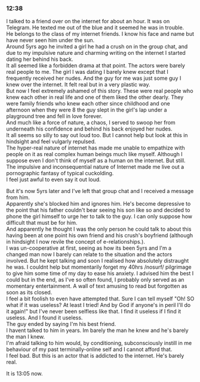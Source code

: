 ### 12:38

I talked to a friend over on the internet for about an hour. It was on Telegram. He texted me out of the blue and it seemed he was in trouble. 
<br>He belongs to the class of my internet friends. I know his face and name but have never seen him under the sun.
<br>Around 5yrs ago he invited a girl he had a crush on in the group chat, and due to my impulsive nature and charming writing on the internet I started dating her behind his back.
<br>It all seemed like a forbidden drama at that point. The actors were barely real people to me. The girl I was dating I barely knew except that I frequently received her nudes. And the guy for me was just some guy I knew over the internet. It felt real but in a very plastic way.
<br>But now I feel extremely ashamed of this story. These were real people who knew each other in real life and one of them liked the other dearly. They were family friends who knew each other since childhood and one afternoon when they were 8 the guy slept in the girl's lap under a playground tree and fell in love forever.
<br>And much like a force of nature, a chaos, I served to swoop her from underneath his confidence and behind his back enjoyed her nudes.
<br>It all seems so silly to say out loud too. But I cannot help but look at this in hindsight and feel vulgarly repulsed.
<br>The hyper-real nature of internet has made me unable to empathize with people on it as real complex human beings much like myself. Although I suppose even I don't think of myself as a human on the internet. But still. The impulsive and inconsequential nature of Internet made me live out a pornographic fantasy of typical cuckolding.
<br>I feel just awful to even say it out loud.

But it's now 5yrs later and I've left that group chat and I received a message from him.
<br>Apparently she's blocked him and ignores him. He's become depressive to the point that his father couldn't bear seeing his son like so and decided to phone the girl himself to urge her to talk to the guy. I can only suppose how difficult that must be for him.
<br>And apparently he thought I was the only person he could talk to about this having been at one point his own friend and his crush's boyfriend (although in hindsight I now revile the concept of e-relationships.). 
<br>I was un-cooperative at first, seeing as how its been 5yrs and I'm a changed man now I barely can relate to the situation and the actors involved. But he kept talking and soon I realised how absolutely distraught he was. I couldnt help but momentarily forget my 40hrs /nosurf/ pilgrimage to give him some time of my day to ease his anxiety. I advised him the best I could but in the end, as I've so often found, I probably only served as an momentary entertainment. A wall of text amusing to read but forgotten as soon as its closed.
<br>I feel a bit foolish to even have attempted that. Sure I can tell myself "Oh! SO what if it was useless? At least I tried! And by God if anyone's in peril I'll do it again!" but I've never been selfless like that. I find it useless if I find it useless. And I found it useless.
<br>The guy ended by saying I'm his best friend.
<br>I havent talked to him in years. Im barely the man he knew and he's barely the man I knew.
<br>I'm afraid talking to him would, by conditioning, subconsciously instill in me behaviour of my past terminally-online self and I cannot afford that.
<br>I feel bad. But this is an actor that is addicted to the internet. He's barely real.

It is 13:05 now.